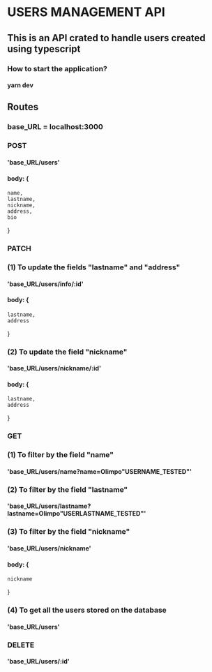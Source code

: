 # USERS MANAGEMENT API

## This is an API crated to handle users created using typescript

### How to start the application?
#### yarn dev

## Routes
### base_URL = localhost:3000

### POST

#### 'base_URL/users'
#### body: {
    name,
    lastname,
    nickname,
    address,
    bio
}

### PATCH

### (1) To update the fields "lastname" and "address"
#### 'base_URL/users/info/:id'
#### body: {
    lastname,
    address
}

### (2) To update the field "nickname"
#### 'base_URL/users/nickname/:id'
#### body: {
    lastname,
    address
}

### GET

### (1) To filter by the field "name"
#### 'base_URL/users/name?name=Olimpo"USERNAME_TESTED"'

### (2) To filter by the field "lastname"
#### 'base_URL/users/lastname?lastname=Olimpo"USERLASTNAME_TESTED"'

### (3) To filter by the field "nickname"
#### 'base_URL/users/nickname'
#### body: {
    nickname
}

### (4) To get all the users stored on the database
#### 'base_URL/users'


### DELETE
#### 'base_URL/users/:id'
